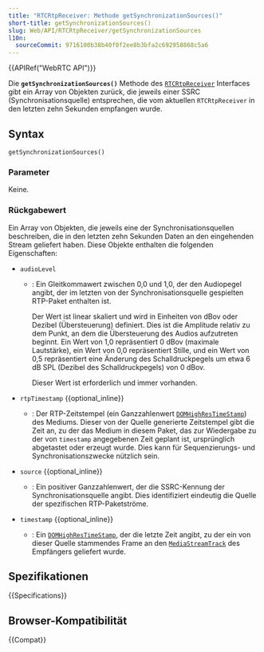 ```yaml
---
title: "RTCRtpReceiver: Methode getSynchronizationSources()"
short-title: getSynchronizationSources()
slug: Web/API/RTCRtpReceiver/getSynchronizationSources
l10n:
  sourceCommit: 9716100b38b40f0f2ee8b3bfa2c692958868c5a6
---
```


{{APIRef("WebRTC API")}}

Die **`getSynchronizationSources()`** Methode des [`RTCRtpReceiver`](/de/docs/Web/API/RTCRtpReceiver) Interfaces gibt ein Array von Objekten zurück, die jeweils einer SSRC (Synchronisationsquelle) entsprechen, die vom aktuellen `RTCRtpReceiver` in den letzten zehn Sekunden empfangen wurde.

## Syntax

```js-nolint
getSynchronizationSources()
```

### Parameter

Keine.

### Rückgabewert

Ein Array von Objekten, die jeweils eine der Synchronisationsquellen beschreiben, die in den letzten zehn Sekunden Daten an den eingehenden Stream geliefert haben.
Diese Objekte enthalten die folgenden Eigenschaften:

- `audioLevel`

  - : Ein Gleitkommawert zwischen 0,0 und 1,0, der den Audiopegel angibt, der im letzten von der Synchronisationsquelle gespielten RTP-Paket enthalten ist.

    Der Wert ist linear skaliert und wird in Einheiten von dBov oder Dezibel (Übersteuerung) definiert.
    Dies ist die Amplitude relativ zu dem Punkt, an dem die Übersteuerung des Audios aufzutreten beginnt.
    Ein Wert von 1,0 repräsentiert 0 dBov (maximale Lautstärke), ein Wert von 0,0 repräsentiert Stille, und ein Wert von 0,5 repräsentiert eine Änderung des Schalldruckpegels um etwa 6 dB SPL (Dezibel des Schalldruckpegels) von 0 dBov.

    Dieser Wert ist erforderlich und immer vorhanden.

- `rtpTimestamp` {{optional_inline}}

  - : Der RTP-Zeitstempel (ein Ganzzahlenwert [`DOMHighResTimeStamp`](/de/docs/Web/API/DOMHighResTimeStamp)) des Mediums.
    Dieser von der Quelle generierte Zeitstempel gibt die Zeit an, zu der das Medium in diesem Paket, das zur Wiedergabe zu der von `timestamp` angegebenen Zeit geplant ist, ursprünglich abgetastet oder erzeugt wurde.
    Dies kann für Sequenzierungs- und Synchronisationszwecke nützlich sein.

- `source` {{optional_inline}}

  - : Ein positiver Ganzzahlenwert, der die SSRC-Kennung der Synchronisationsquelle angibt.
    Dies identifiziert eindeutig die Quelle der spezifischen RTP-Paketströme.

- `timestamp` {{optional_inline}}
  - : Ein [`DOMHighResTimeStamp`](/de/docs/Web/API/DOMHighResTimeStamp), der die letzte Zeit angibt, zu der ein von dieser Quelle stammendes Frame an den [`MediaStreamTrack`](/de/docs/Web/API/MediaStreamTrack) des Empfängers geliefert wurde.

## Spezifikationen

{{Specifications}}

## Browser-Kompatibilität

{{Compat}}
